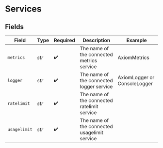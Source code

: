 # Services


## Fields

| Field                                        | Type                                         | Required                                     | Description                                  | Example                                      |
| -------------------------------------------- | -------------------------------------------- | -------------------------------------------- | -------------------------------------------- | -------------------------------------------- |
| `metrics`                                    | *str*                                        | :heavy_check_mark:                           | The name of the connected metrics service    | AxiomMetrics                                 |
| `logger`                                     | *str*                                        | :heavy_check_mark:                           | The name of the connected logger service     | AxiomLogger or ConsoleLogger                 |
| `ratelimit`                                  | *str*                                        | :heavy_check_mark:                           | The name of the connected ratelimit service  |                                              |
| `usagelimit`                                 | *str*                                        | :heavy_check_mark:                           | The name of the connected usagelimit service |                                              |